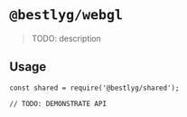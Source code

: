 # `@bestlyg/webgl`

> TODO: description

## Usage

```
const shared = require('@bestlyg/shared');

// TODO: DEMONSTRATE API
```
